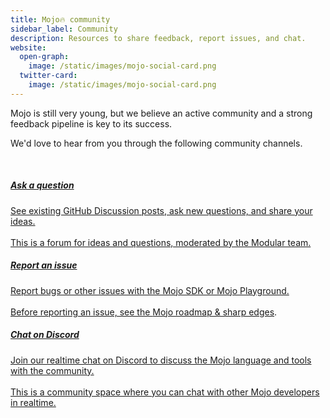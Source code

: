 ```yaml
---
title: Mojo🔥 community
sidebar_label: Community
description: Resources to share feedback, report issues, and chat.
website:
  open-graph:
    image: /static/images/mojo-social-card.png
  twitter-card:
    image: /static/images/mojo-social-card.png
---
```


Mojo is still very young, but we believe an active community and a strong
feedback pipeline is key to its success.

We'd love to hear from you through the following community channels.

<p><br/></p>

<div class="quarto-listing quarto-listing-container-grid">
<div class="list grid quarto-listing-cols-3">

<div class="g-col-1" data-index="1"
data-listing-file-modified-sort="1683253897285"
data-listing-reading-time-sort="11.335" data-categories="null"
data-listing-date-sort="null">
<a href="https://github.com/modularml/mojo/discussions"
class="quarto-grid-link">
<div class="quarto-grid-item card h-100 card-left">
<div class="card-body post-contents">
<h5 class="no-anchor card-title listing-title">
<i class="bi bi-github"></i> Ask a question
</h5>
<div class="card-text listing-description">
See existing GitHub Discussion posts, ask new questions, and share your ideas.
<br/><br/>
This is a forum for ideas and questions, moderated by the Modular team.
</div>
</div>
</div>
</a>
</div>

<div class="g-col-1" data-index="0"
data-listing-file-modified-sort="1683253897286"
data-listing-reading-time-sort="21.275" data-categories="null"
data-listing-date-sort="null">
<a href="https://github.com/modularml/mojo/issues/new/choose"
   class="quarto-grid-link">
<div class="quarto-grid-item card h-100 card-left">
<div class="card-body post-contents">
<h5 class="no-anchor card-title listing-title">
<i class="bi bi-github"></i> Report an issue
</h5>
<div class="card-text listing-description">
Report bugs or other issues with the Mojo SDK or Mojo Playground.
<br/><br/>
Before reporting an issue, see the <a href="/mojo/roadmap.html">Mojo
roadmap & sharp edges</a>.
</div>
</div>
</div>
</a>
</div>

<div class="g-col-1" data-index="1"
data-listing-file-modified-sort="1683253897287"
data-listing-reading-time-sort="11.335" data-categories="null"
data-listing-date-sort="null">
<a href="https://www.discord.gg/modular" class="quarto-grid-link">
<div class="quarto-grid-item card h-100 card-left">
<div class="card-body post-contents">
<h5 class="no-anchor card-title listing-title">
<i class="bi bi-discord"></i> Chat on Discord
</h5>
<div class="card-text listing-description">
Join our realtime chat on Discord to discuss the Mojo language and tools with
the community.<br/><br/>
This is a community space where you can chat with
other Mojo developers in realtime.
</div>
</div>
</div>
</a>
</div>

</div>
<div class="listing-no-matching d-none">
&nbsp;
</div>
</div>
